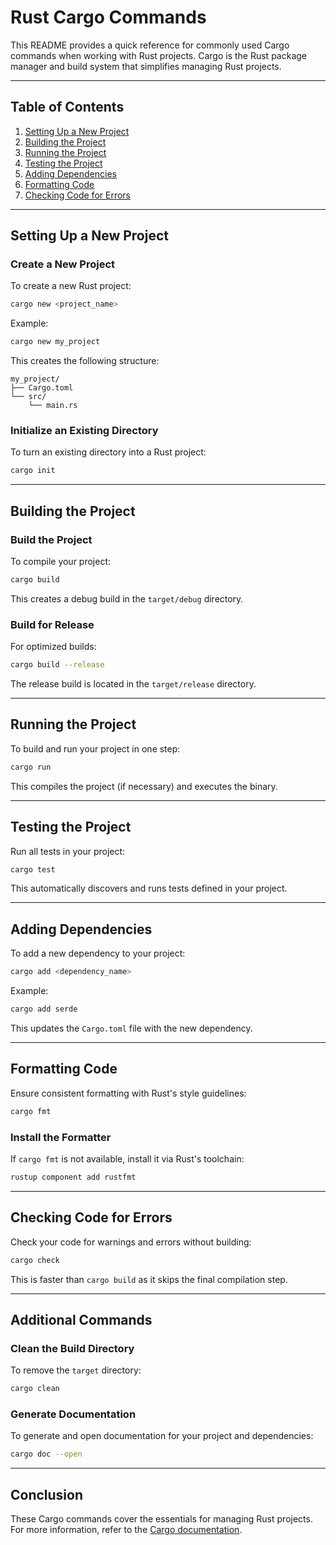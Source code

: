 # Rust Cargo Commands

This README provides a quick reference for commonly used Cargo commands when working with Rust projects. Cargo is the Rust package manager and build system that simplifies managing Rust projects.

---

## Table of Contents
1. [Setting Up a New Project](#setting-up-a-new-project)
2. [Building the Project](#building-the-project)
3. [Running the Project](#running-the-project)
4. [Testing the Project](#testing-the-project)
5. [Adding Dependencies](#adding-dependencies)
6. [Formatting Code](#formatting-code)
7. [Checking Code for Errors](#checking-code-for-errors)

---

## Setting Up a New Project

### Create a New Project
To create a new Rust project:
```bash
cargo new <project_name>
```
Example:
```bash
cargo new my_project
```
This creates the following structure:
```
my_project/
├── Cargo.toml
└── src/
    └── main.rs
```

### Initialize an Existing Directory
To turn an existing directory into a Rust project:
```bash
cargo init
```

---

## Building the Project

### Build the Project
To compile your project:
```bash
cargo build
```
This creates a debug build in the `target/debug` directory.

### Build for Release
For optimized builds:
```bash
cargo build --release
```
The release build is located in the `target/release` directory.

---

## Running the Project

To build and run your project in one step:
```bash
cargo run
```
This compiles the project (if necessary) and executes the binary.

---

## Testing the Project

Run all tests in your project:
```bash
cargo test
```
This automatically discovers and runs tests defined in your project.

---

## Adding Dependencies

To add a new dependency to your project:
```bash
cargo add <dependency_name>
```
Example:
```bash
cargo add serde
```
This updates the `Cargo.toml` file with the new dependency.

---

## Formatting Code

Ensure consistent formatting with Rust's style guidelines:
```bash
cargo fmt
```

### Install the Formatter
If `cargo fmt` is not available, install it via Rust's toolchain:
```bash
rustup component add rustfmt
```

---

## Checking Code for Errors

Check your code for warnings and errors without building:
```bash
cargo check
```
This is faster than `cargo build` as it skips the final compilation step.

---

## Additional Commands

### Clean the Build Directory
To remove the `target` directory:
```bash
cargo clean
```

### Generate Documentation
To generate and open documentation for your project and dependencies:
```bash
cargo doc --open
```

---

## Conclusion
These Cargo commands cover the essentials for managing Rust projects. For more information, refer to the [Cargo documentation](https://doc.rust-lang.org/cargo/).

